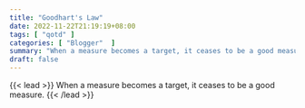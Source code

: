 ```yaml
---
title: "Goodhart's Law"
date: 2022-11-22T21:19:19+08:00
tags: [ "qotd" ]
categories: [ "Blogger"  ]
summary: "When a measure becomes a target, it ceases to be a good measure."
draft: false
---
```

{{< lead >}}
When a measure becomes a target, it ceases to be a good measure.
{{< /lead >}}

